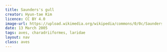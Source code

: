 ```yaml
---
title: Saunders's gull
creator: Hyun-tae Kim
licence: CC BY 4.0
image-url: https://upload.wikimedia.org/wikipedia/commons/0/0c/Saundersilarus_saundersi_2739737.jpg  
date: 13 March 2005
tags: aves, charadriiformes, laridae
layout: nav
class: aves
---
```

